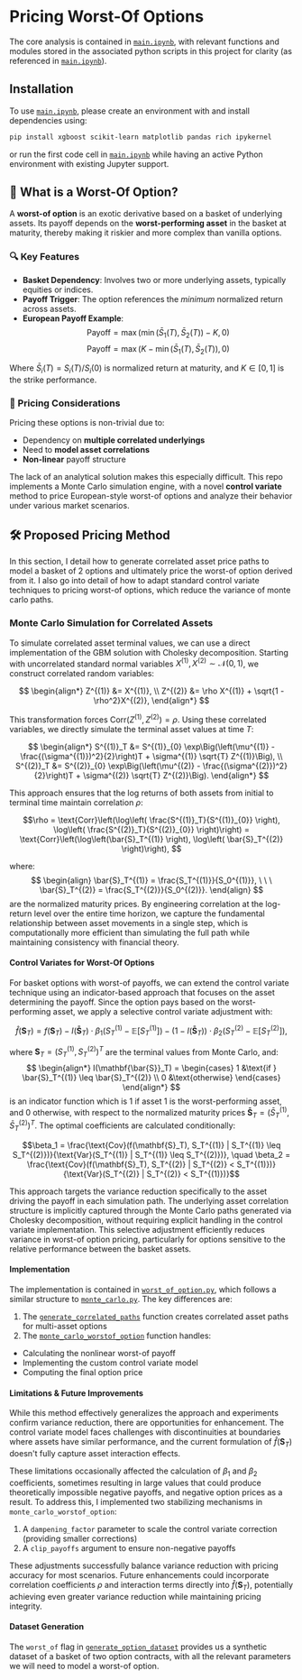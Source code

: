 # Pricing Worst-Of Options
The core analysis is contained in [`main.ipynb`](main.ipynb), with relevant functions and modules stored in the associated python scripts in this project for clarity (as referenced in [`main.ipynb`](main.ipynb)).

## Installation
To use [`main.ipynb`](main.ipynb), please create an environment with and install dependencies using:
```bash
pip install xgboost scikit-learn matplotlib pandas rich ipykernel
```
or run the first code cell in [`main.ipynb`](main.ipynb) while having an active Python environment with existing Jupyter support.

## 📘 What is a Worst-Of Option?
A **worst-of option** is an exotic derivative based on a basket of underlying assets. Its payoff depends on the **worst-performing asset** in the basket at maturity, thereby making it riskier and more complex than vanilla options.

### 🔍 Key Features

- **Basket Dependency**: Involves two or more underlying assets, typically equities or indices.
- **Payoff Trigger**: The option references the *minimum* normalized return across assets.
- **European Payoff Example**:
    $$\text{Payoff} = \max(\min(\bar{S}_1(T), \bar{S}_2(T)) - K, 0) \tag{Call}$$
    $$\text{Payoff} = \max(K - \min(\bar{S}_1(T), \bar{S}_2(T)), 0) \tag{Put}$$

Where $\bar{S}_i(T) = S_i(T) / S_i(0)$ is normalized return at maturity, and $K \in [0, 1]$ is the strike performance.

### 🧠 Pricing Considerations

Pricing these options is non-trivial due to:
- Dependency on **multiple correlated underlyings**
- Need to **model asset correlations**
- **Non-linear** payoff structure

The lack of an analytical solution makes this especially difficult. This repo implements a Monte Carlo simulation engine, with a novel **control variate** method to price European-style worst-of options and analyze their behavior under various market scenarios.

## 🛠️ Proposed Pricing Method
In this section, I detail how to generate correlated asset price paths to model a basket of 2 options and ultimately price the worst-of option derived from it. I also go into detail of how to adapt standard control variate techniques to pricing worst-of options, which reduce the variance of monte carlo paths.

### Monte Carlo Simulation for Correlated Assets
To simulate correlated asset terminal values, we can use a direct implementation of the GBM solution with Cholesky decomposition. Starting with uncorrelated standard normal variables $X^{(1)}, X^{(2)} \sim \mathcal{N}(0,1)$, we construct correlated random variables:

$$
\begin{align*}
   Z^{(1)} &= X^{(1)}, \\
   Z^{(2)} &= \rho X^{(1)} + \sqrt{1 - \rho^2}X^{(2)},
\end{align*}
$$

This transformation forces $\text{Corr}(Z^{(1)}, Z^{(2)}) = \rho$. Using these correlated variables, we directly simulate the terminal asset values at time $T$:

$$
\begin{align*}
   S^{(1)}_T &= S^{(1)}_{0} \exp\Big(\left(\mu^{(1)} - \frac{(\sigma^{(1)})^2}{2}\right)T + \sigma^{(1)} \sqrt{T} Z^{(1)}\Big), \\
   S^{(2)}_T &= S^{(2)}_{0} \exp\Big(\left(\mu^{(2)} - \frac{(\sigma^{(2)})^2}{2}\right)T + \sigma^{(2)} \sqrt{T} Z^{(2)}\Big).
\end{align*}
$$

This approach ensures that the log returns of both assets from initial to terminal time maintain correlation $\rho$:

$$\rho = \text{Corr}\left(\log\left( \frac{S^{(1)}_T}{S^{(1)}_{0}} \right), \log\left( \frac{S^{(2)}_T}{S^{(2)}_{0}} \right)\right) =  \text{Corr}\left(\log\left(\bar{S}_T^{(1)} \right), \log\left( \bar{S}_T^{(2)} \right)\right), $$

where:
$$
\begin{align}
   \bar{S}_T^{(1)} = \frac{S_T^{(1)}}{S_0^{(1)}}, \ \ \ \bar{S}_T^{(2)} = \frac{S_T^{(2)}}{S_0^{(2)}}.
\end{align}
$$
are the normalized maturity prices. By engineering correlation at the log-return level over the entire time horizon, we capture the fundamental relationship between asset movements in a single step, which is computationally more efficient than simulating the full path while maintaining consistency with financial theory.


#### Control Variates for Worst-Of Options
For basket options with worst-of payoffs, we can extend the control variate technique using an indicator-based approach that focuses on the asset determining the payoff. Since the option pays based on the worst-performing asset, we apply a selective control variate adjustment with:

$$\hat{f}(\mathbf{S}_T) = f(\mathbf{S}_T) - I(\mathbf{\bar{S}}_T) \cdot \beta_1({S_T^{(1)} - \mathbb{E}[S_T^{(1)}]}) - (1-I(\mathbf{\bar{S}}_T)) \cdot \beta_2(S_T^{(2)} - \mathbb{E}[S_T^{(2)}]),$$

where $\mathbf{S}_T = (S_T^{(1)}, S_T^{(2)})^T$ are the terminal values from Monte Carlo, and:
$$
\begin{align*}
   I(\mathbf{\bar{S}}_T) = \begin{cases} 
      1 &\text{if } \bar{S}_T^{(1)} \leq \bar{S}_T^{(2)} \\
      0 &\text{otherwise}
   \end{cases}
\end{align*}
$$
is an indicator function which is $1$ if asset 1 is the worst-performing asset, and 0 otherwise, with respect to the normalized maturity prices $\mathbf{\bar{S}}_T = (\bar{S}_T^{(1)}, \bar{S}_T^{(2)})^T$. The optimal coefficients are calculated conditionally:

$$\beta_1 = \frac{\text{Cov}(f(\mathbf{S}_T), S_T^{(1)} | S_T^{(1)} \leq S_T^{(2)})}{\text{Var}(S_T^{(1)} | S_T^{(1)} \leq S_T^{(2)})}, \quad \beta_2 = \frac{\text{Cov}(f(\mathbf{S}_T), S_T^{(2)} | S_T^{(2)} < S_T^{(1)})}{\text{Var}(S_T^{(2)} | S_T^{(2)} < S_T^{(1)})}$$

This approach targets the variance reduction specifically to the asset driving the payoff in each simulation path. The underlying asset correlation structure is implicitly captured through the Monte Carlo paths generated via Cholesky decomposition, without requiring explicit handling in the control variate implementation. This selective adjustment efficiently reduces variance in worst-of option pricing, particularly for options sensitive to the relative performance between the basket assets.

#### Implementation
The implementation is contained in [`worst_of_option.py`](worst_of_option.py), which follows a similar structure to [`monte_carlo.py`](monte_carlo.py). The key differences are:

1. The [`generate_correlated_paths`](worst_of_option.py#L6) function creates correlated asset paths for multi-asset options
2. The [`monte_carlo_worstof_option`](worst_of_option.py#L50)  function handles:
  - Calculating the nonlinear worst-of payoff
  - Implementing the custom control variate model
  - Computing the final option price

#### Limitations & Future Improvements

While this method effectively generalizes the approach and experiments confirm variance reduction, there are opportunities for enhancement. The control variate model faces challenges with discontinuities at boundaries where assets have similar performance, and the current formulation of $\hat{f}(\mathbf{S}_T)$ doesn't fully capture asset interaction effects.

These limitations occasionally affected the calculation of $\beta_1$ and $\beta_2$ coefficients, sometimes resulting in large values that could produce theoretically impossible negative payoffs, and negative option prices as a result. To address this, I implemented two stabilizing mechanisms in `monte_carlo_worstof_option`:

1. A `dampening_factor` parameter to scale the control variate correction (providing smaller corrections)
2. A `clip_payoffs` argument to ensure non-negative payoffs

These adjustments successfully balance variance reduction with pricing accuracy for most scenarios. Future enhancements could incorporate correlation coefficients $\rho$ and interaction terms directly into $\hat{f}(\mathbf{S}_T)$, potentially achieving even greater variance reduction while maintaining pricing integrity.


#### Dataset Generation
The `worst_of` flag in [`generate_option_dataset`](data.py) provides us a synthetic dataset of a basket of two option contracts, with all the relevant parameters we will need to model a worst-of option.
